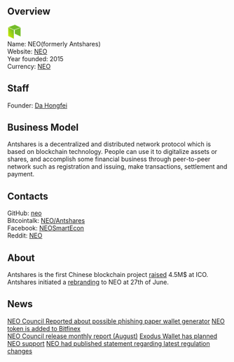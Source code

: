 ## Overview
   ![logo](logo/neo.png)  
   Name: NEO(formerly Antshares)  
   Website: [NEO](https://neo.org)  
   Year founded: 2015  
   Currency: [NEO](https://coinmarketcap.com/currencies/neo/)  
## Staff
   Founder: [Da Hongfei](../people/da_hongfei.md)   
## Business Model
   Antshares is a decentralized and distributed network protocol which is based on blockchain technology. People can use it to digitalize assets or shares, and accomplish some financial business through peer-to-peer network such as registration and issuing, make transactions, settlement and payment.
## Contacts
   GitHub: [neo](https://github.com/neo-project)  
   Bitcointalk: [NEO/Antshares](https://bitcointalk.org/index.php?topic=1571738.0)  
   Facebook: [NEOSmartEcon](https://www.facebook.com/NEOSmartEcon/)  
   Reddit: [NEO](https://www.reddit.com/r/NEO/)  
## About
Antshares is the first Chinese blockchain project [raised](http://www.financemagnates.com/cryptocurrency/innovation/antshares-blockchain-completes-ico-securing-4-5m-and-microsoft-partnership/) 4.5M$ at ICO. Antshares initiated a [rebranding](https://neo.org/ru-RU/Blog/Details/61) to NEO at 27th of June.
## News
[NEO Council Reported about possible phishing paper wallet generator](../news/neo_11-09-17.md)
[NEO token is added to Bitfinex](../news/neo_08-09-17.md)  
[NEO Council release monthly report (August)](../news/neo2_08-09-17.md)
[Exodus Wallet has planned NEO support](../news/neo3_08-09-17.md)
[NEO had published statement regarding latest regulation changes](../news/neo_05-09-17.md)

